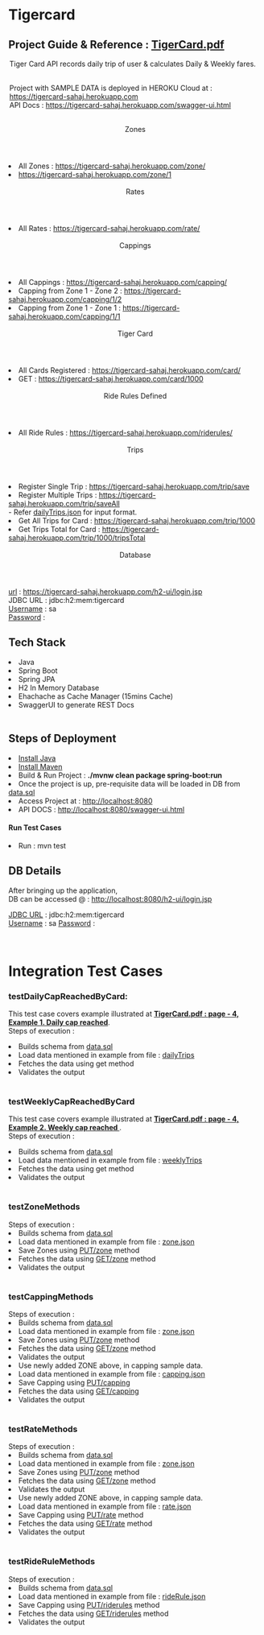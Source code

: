 # Tigercard

<h2>Project Guide & Reference : <a href="https://github.com/ysfaligit/tigercard-master/blob/main/TigerCard.pdf">
TigerCard.pdf</a></h2>
<legend>Tiger Card API records daily trip of user & calculates Daily & Weekly fares.
<br><br>

Project with SAMPLE DATA is deployed in HEROKU Cloud at : <a href="https://tigercard-sahaj.herokuapp.com/">https://tigercard-sahaj.herokuapp.com </a>
<br>
API Docs : https://tigercard-sahaj.herokuapp.com/swagger-ui.html
</legend>

<br>
<header>Zones</header>
<li>All Zones : <a href="https://tigercard-sahaj.herokuapp.com/zone/">https://tigercard-sahaj.herokuapp.com/zone/</a> </li>
<li><a href="https://tigercard-sahaj.herokuapp.com/zone/1">https://tigercard-sahaj.herokuapp.com/zone/1</a> </li>

<br>
<header>Rates</header>
<li>All Rates : <a href="https://tigercard-sahaj.herokuapp.com/rate/">https://tigercard-sahaj.herokuapp.com/rate/</a> </li>

<br>
<header>Cappings</header>
<li>All Cappings : <a href="https://tigercard-sahaj.herokuapp.com/capping/">https://tigercard-sahaj.herokuapp.com/capping/</a> </li>
<li>Capping from Zone 1 - Zone 2 : 
<a href="https://tigercard-sahaj.herokuapp.com/capping/1/2">https://tigercard-sahaj.herokuapp.com/capping/1/2 </a> 
</li>
</a> </li>
<li>Capping from Zone 1 - Zone 1 : 
<a href="https://tigercard-sahaj.herokuapp.com/capping/1/1">https://tigercard-sahaj.herokuapp.com/capping/1/1 </a> 
</li>
</a> </li>

<br>
<header>Tiger Card</header>
<li>All Cards Registered : <a href="https://tigercard-sahaj.herokuapp.com/card/">https://tigercard-sahaj.herokuapp.com/card/</a> </li>
<li>GET : <a href="https://tigercard-sahaj.herokuapp.com/card/1000">https://tigercard-sahaj.herokuapp.com/card/1000</a> </li>


<br>
<header>Ride Rules Defined </header>
<li>All Ride Rules : <a href="https://tigercard-sahaj.herokuapp.com/riderules/">https://tigercard-sahaj.herokuapp.com/riderules/</a> </li>

<br>
<header>Trips</header>
<li>Register Single Trip  : <a href="https://tigercard-sahaj.herokuapp.com/trip/save">https://tigercard-sahaj.herokuapp.com/trip/save</a> </li>
<li>Register Multiple Trips  : <a href="https://tigercard-sahaj.herokuapp.com/trip/saveAll">https://tigercard-sahaj.herokuapp.com/trip/saveAll</a> </li>
- Refer <a href="https://github.com/ysfaligit/tigercard-master/blob/main/testData/dailyTrips.json">dailyTrips.json</a> for input format.
<li>Get All Trips for Card  : <a href="https://tigercard-sahaj.herokuapp.com/trip/1000">https://tigercard-sahaj.herokuapp.com/trip/1000</a> </li>
<li>Get Trips Total for Card  : <a href="https://tigercard-sahaj.herokuapp.com/trip/1000/tripsTotal">https://tigercard-sahaj.herokuapp.com/trip/1000/tripsTotal</a> </li>

<br>
<header>Database</header>
<u>url</u> : <a href="https://tigercard-sahaj.herokuapp.com/h2-ui/login.jsp">https://tigercard-sahaj.herokuapp.com/h2-ui/login.jsp</a>
<br>
JDBC URL : jdbc:h2:mem:tigercard
<br>
<u>Username</u> : sa
<br>
<u>Password</u> :

<br>
<h2>Tech Stack</h2>
<li>Java</li>
<li>Spring Boot</li> 
<li>Spring JPA</li>
<li>H2 In Memory Database</li>
<li> Ehachache as Cache Manager (15mins Cache)</li>
<li> SwaggerUI to generate REST Docs</li>

<br>

<h2>Steps of Deployment</h2>
<li><a href="https://www.java.com/en/download/help/download_options.html">Install Java</a>
<li><a href="https://maven.apache.org/install.html">Install Maven</a>
<li>Build & Run Project : <b>./mvnw clean package spring-boot:run</b></li>
<li>Once the project is up, pre-requisite data will be loaded in DB from 
<a href="https://github.com/ysfaligit/tigercard-master/blob/main/src/main/resources/data.sql">data.sql</a></li>
<li>Access Project at : <a href="http://localhost:8080">http://localhost:8080</a></li>
<li>API DOCS : <a href="http://localhost:8080/swagger-ui.html">http://localhost:8080/swagger-ui.html</a></li>

<h4>Run Test Cases</h4>
<li>Run : mvn test</li>


<h2>DB Details</h2>
After bringing up the application, <br>DB can be accessed @ : 
<a href="http://localhost:8080/h2-ui/login.jsp">http://localhost:8080/h2-ui/login.jsp</a>

<u>JDBC URL</u> : jdbc:h2:mem:tigercard
<br>
<u>Username</u> : sa
<u>Password</u> :

<br>

<h1>Integration Test Cases</h1>
<h3>testDailyCapReachedByCard:</h3>
    <p>This test case covers example illustrated at 
<b><a href="https://github.com/ysfaligit/tigercard-master/blob/main/TigerCard.pdf">
TigerCard.pdf : page - 4, Example 1. Daily cap reached</a></b>.

<br>
Steps of execution :
<li> Builds schema from <a href="https://github.com/ysfaligit/tigercard-master/blob/main/src/main/resources/data.sql">data.sql</a></li>
<li>Load data mentioned in example from file : 
<a href="https://github.com/ysfaligit/tigercard-master/blob/main/testData/dailyTrips.json">dailyTrips</a>
</li>
<li>Fetches the data using get method</li>
<li>Validates the output</li>

<br>

<h3>testWeeklyCapReachedByCard</h3>
<p>This test case covers example illustrated at 
<b><a href="https://github.com/ysfaligit/tigercard-master/blob/main/TigerCard.pdf">
TigerCard.pdf : page - 4, Example 2. Weekly cap reached
</a></b>.
<br>
Steps of execution :
<li> Builds schema from <a href="https://github.com/ysfaligit/tigercard-master/blob/main/src/main/resources/data.sql">data.sql</a></li>
<li>Load data mentioned in example from file : 
<a href="https://github.com/ysfaligit/tigercard-master/blob/main/testData/weeklyTrips.json">weeklyTrips</a>
</li>
<li>Fetches the data using get method</li>
<li>Validates the output</li>


<br>

<h3>testZoneMethods</h3>
Steps of execution :
<li> Builds schema from <a href="https://github.com/ysfaligit/tigercard-master/blob/main/src/main/resources/data.sql">data.sql</a></li>
<li>Load data mentioned in example from file : 
<a href="https://github.com/ysfaligit/tigercard-master/blob/main/testData/zone.json">zone.json</a>
</li>
<li>Save Zones using  <u>PUT/zone</u> method </li>
<li>Fetches the data using <u>GET/zone</u> method</li>
<li>Validates the output</li>


<br>

<h3>testCappingMethods</h3>
Steps of execution :
<li> Builds schema from <a href="https://github.com/ysfaligit/tigercard-master/blob/main/src/main/resources/data.sql">data.sql</a></li>
<li>Load data mentioned in example from file : 
<a href="https://github.com/ysfaligit/tigercard-master/blob/main/testData/zone.json">zone.json</a>
</li>
<li>Save Zones using <u>PUT/zone</u> method </li>
<li>Fetches the data using <u>GET/zone</u> method</li>
<li>Validates the output</li>
<li>Use newly added ZONE above, in capping sample data.</li>
<li>Load data mentioned in example from file : 
<a href="https://github.com/ysfaligit/tigercard-master/blob/main/testData/capping.json">capping.json</a>
</li>
<li>Save Capping using <u>PUT/capping</u> </li>
<li>Fetches the data using <u>GET/capping</u></li>
<li>Validates the output</li>


<br>

<h3>testRateMethods</h3>
Steps of execution :
<li> Builds schema from <a href="https://github.com/ysfaligit/tigercard-master/blob/main/src/main/resources/data.sql">data.sql</a></li>
<li>Load data mentioned in example from file : 
<a href="https://github.com/ysfaligit/tigercard-master/blob/main/testData/zone.json">zone.json</a>
</li>
<li>Save Zones using <u>PUT/zone</u> method </li>
<li>Fetches the data using <u>GET/zone</u> method</li>
<li>Validates the output</li>
<li>Use newly added ZONE above, in capping sample data.</li>
<li>Load data mentioned in example from file : 
<a href="https://github.com/ysfaligit/tigercard-master/blob/main/testData/rate.json">rate.json</a>
</li>
<li>Save Capping using <u>PUT/rate</u> method </li>
<li>Fetches the data using <u>GET/rate</u> method</li>
<li>Validates the output</li>

<br>

<h3>testRideRuleMethods</h3>
Steps of execution :
<li> Builds schema from <a href="https://github.com/ysfaligit/tigercard-master/blob/main/src/main/resources/data.sql">data.sql</a></li>
<li>Load data mentioned in example from file : 
<a href="https://github.com/ysfaligit/tigercard-master/blob/main/testData/rideRule.json">rideRule.json</a>
</li>
<li>Save Capping using <u>PUT/riderules</u> method </li>
<li>Fetches the data using <u>GET/riderules</u> method</li>
<li>Validates the output</li>

